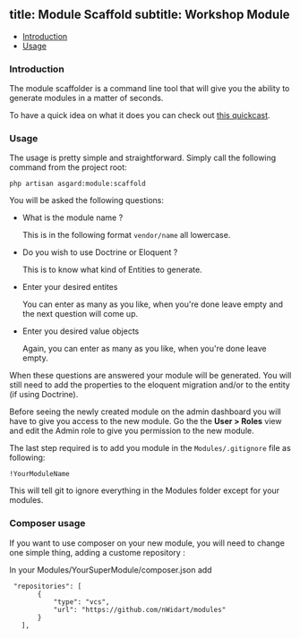 title: Module Scaffold
subtitle: Workshop Module
-------

- [Introduction](#introduction)
- [Usage](#usage)


### <a class="anchor" name="introduction" href="#introduction"></a> Introduction

The module scaffolder is a command line tool that will give you the ability to generate modules in a matter of seconds.

To have a quick idea on what it does you can check out [this quickcast](http://quick.as/loki7l0).

### <a class="anchor" name="usage" href="#usage"></a> Usage

The usage is pretty simple and straightforward. Simply call the following command from the project root:

``` .language-bash
php artisan asgard:module:scaffold
```

You will be asked the following questions:


- What is the module name ?
	
	This is in the following format `vendor/name` all lowercase.
- Do you wish to use Doctrine or Eloquent ?

	This is to know what kind of Entities to generate.

- Enter your desired entites

	You can enter as many as you like, when you're done leave empty and the next question will come up.
	
- Enter you desired value objects
	
	Again, you can enter as many as you like, when you're done leave empty.
	

When these questions are answered your module will be generated. You will still need to add the properties to the eloquent migration and/or to the entity (if using Doctrine).

Before seeing the newly created module on the admin dashboard you will have to give you access to the new module. Go the the **User > Roles** view and edit the Admin role to give you permission to the new module.

The last step required is to add you module in the `Modules/.gitignore` file as following:


``` .language-php
!YourModuleName
```

This will tell git to ignore everything in the Modules folder except for your modules.

### <a class="anchor" name="composer" href="#composer"></a> Composer usage
If you want to use composer on your new module, you will need to change one simple thing, adding a custome repository :

In your Modules/YourSuperModule/composer.json add
``` .language-json
 "repositories": [
       {
           "type": "vcs",
           "url": "https://github.com/nWidart/modules"
       }
   ], 
```
